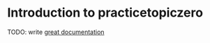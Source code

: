 # Introduction to practicetopiczero

TODO: write [great documentation](http://jacobian.org/writing/what-to-write/)
